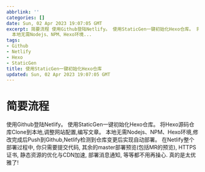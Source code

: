 ```yaml
---
abbrlink: ''
categories: []
date: Sun, 02 Apr 2023 19:07:05 GMT
excerpt: 简要流程 使用Github登陆Netlify。 使用StaticGen一键初始化Hexo仓库。 将Hexo源码仓库Clone到本地,调整网站配置,编写文章。
  本地无需Nodejs、NPM、Hexo环境...
tags:
- Github
- Netlify
- Hexo
- StaticGen
title: 使用StaticGen一键初始化Hexo仓库
updated: Sun, 02 Apr 2023 19:07:05 GMT
---
```

# 简要流程

使用Github登陆Netlify。
使用StaticGen一键初始化Hexo仓库。
将Hexo源码仓库Clone到本地,调整网站配置,编写文章。
本地无需Nodejs、NPM、Hexo环境,修改完成后Push到Github,Netlify检测到仓库变更后实现自动部署。
在Netlify整个部署过程中, 你只需要提交代码, 其余的master部署预览(包括MR的预览), HTTPS证书, 静态资源的优化与CDN加速, 部署消息通知, 等等都不用再操心. 真的是太优雅了!

